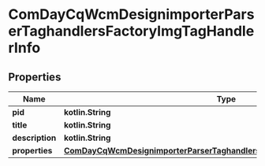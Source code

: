
# ComDayCqWcmDesignimporterParserTaghandlersFactoryImgTagHandlerInfo

## Properties
Name | Type | Description | Notes
------------ | ------------- | ------------- | -------------
**pid** | **kotlin.String** |  |  [optional]
**title** | **kotlin.String** |  |  [optional]
**description** | **kotlin.String** |  |  [optional]
**properties** | [**ComDayCqWcmDesignimporterParserTaghandlersFactoryImgTagHandlerProperties**](ComDayCqWcmDesignimporterParserTaghandlersFactoryImgTagHandlerProperties.md) |  |  [optional]



